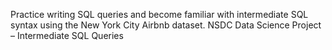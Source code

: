Practice writing SQL queries and become familiar with intermediate SQL syntax using the New York City Airbnb dataset. NSDC Data Science Project – Intermediate SQL Queries
